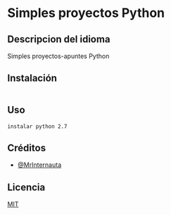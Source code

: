 # Simples proyectos Python
## Descripcion del idioma

Simples proyectos-apuntes Python

## Instalación
```
```
## Uso
```
instalar python 2.7
```

## Créditos
- [@MrInternauta](https://twitter.com/mrinternauta)

## Licencia
[MIT](https://opensource.org/licenses/MIT)